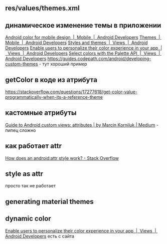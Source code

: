 ## res/values/themes.xml

## динамическое изменение темы в приложении
[Android color for mobile design  |  Mobile  |  Android Developers](https://developer.android.com/design/ui/mobile/guides/styles/color)
[Themes  |  Mobile  |  Android Developers](https://developer.android.com/design/ui/mobile/guides/styles/themes)
[Styles and themes  |  Views  |  Android Developers](https://developer.android.com/develop/ui/views/theming/themes)
[Enable users to personalize their color experience in your app  |  Views  |  Android Developers](https://developer.android.com/develop/ui/views/theming/dynamic-colors)
[Select colors with the Palette API  |  Views  |  Android Developers](https://developer.android.com/develop/ui/views/graphics/palette-colors)
https://guides.codepath.com/android/developing-custom-themes - тут хороший пример
## getColor в коде из атрибута
https://stackoverflow.com/questions/17277618/get-color-value-programmatically-when-its-a-reference-theme
## кастомные атрибуты
[Guide to Android custom views: attributes | by Marcin Korniluk | Medium](https://medium.com/@Zielony/guide-to-android-custom-views-attributes-ab28de3e54b7) - пипец сложно
## как работает attr
[How does an android:attr style work? - Stack Overflow](https://stackoverflow.com/questions/10869184/how-does-an-androidattr-style-work)
## style as attr
просто так не работает
## generating material themes

## dynamic color
[Enable users to personalize their color experience in your app  |  Views  |  Android Developers](https://developer.android.com/develop/ui/views/theming/dynamic-colors)
есть с сайта